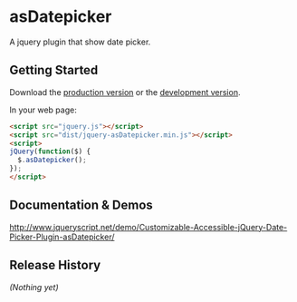 # asDatepicker

A jquery plugin that show date picker.

## Getting Started
Download the [production version][min] or the [development version][max].

[min]: https://raw.github.com/amazingSurge/jquery-asDatepicker/master/dist/jquery-asDatepicker.min.js
[max]: https://raw.github.com/amazingSurge/jquery-asDatepicker/master/dist/jquery-asDatepicker.js

In your web page:

```html
<script src="jquery.js"></script>
<script src="dist/jquery-asDatepicker.min.js"></script>
<script>
jQuery(function($) {
  $.asDatepicker(); 
});
</script>
```

## Documentation & Demos
http://www.jqueryscript.net/demo/Customizable-Accessible-jQuery-Date-Picker-Plugin-asDatepicker/

## Release History
_(Nothing yet)_
